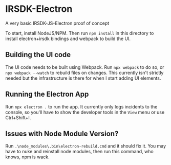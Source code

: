# IRSDK-Electron
A very basic IRSDK-JS-Electron proof of concept

To start, install NodeJS/NPM. Then run `npm install` in this directory to install electron+irsdk bindings and webpack to build the UI.

## Building the UI code
The UI code needs to be built using Webpack. Run `npx webpack` to do so, or `npx webpack --watch` to rebuild files on changes. This currently isn't strictly needed but the infrastructure is there for when I start adding UI elements.

## Running the Electron App

Run `npx electron .` to run the app. It currently only logs incidents to the console, so you'll have to show the developer tools in the `View` menu or use Ctrl+Shift+I.

## Issues with Node Module Version?

Run `.\node_modules\.bin\electron-rebuild.cmd` and it should fix it. You may have to nuke and reinstall node modules, then run this command, who knows, npm is wack.
